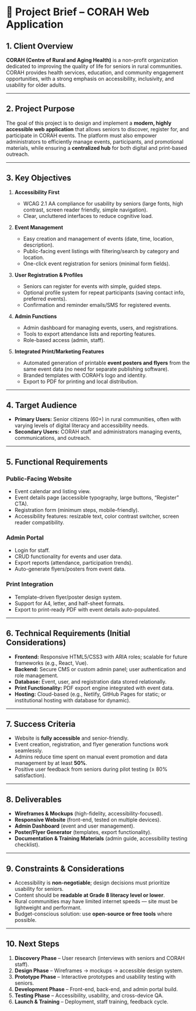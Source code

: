 # 📑 Project Brief – CORAH Web Application

## 1. Client Overview

**CORAH (Centre of Rural and Aging Health)** is a non-profit organization dedicated to improving the quality of life for seniors in rural communities. CORAH provides health services, education, and community engagement opportunities, with a strong emphasis on accessibility, inclusivity, and usability for older adults.

---

## 2. Project Purpose

The goal of this project is to design and implement a **modern, highly accessible web application** that allows seniors to discover, register for, and participate in CORAH events. The platform must also empower administrators to efficiently manage events, participants, and promotional materials, while ensuring a **centralized hub** for both digital and print-based outreach.

---

## 3. Key Objectives

1. **Accessibility First**

   * WCAG 2.1 AA compliance for usability by seniors (large fonts, high contrast, screen reader friendly, simple navigation).
   * Clear, uncluttered interfaces to reduce cognitive load.

2. **Event Management**

   * Easy creation and management of events (date, time, location, description).
   * Public-facing event listings with filtering/search by category and location.
   * One-click event registration for seniors (minimal form fields).

3. **User Registration & Profiles**

   * Seniors can register for events with simple, guided steps.
   * Optional profile system for repeat participants (saving contact info, preferred events).
   * Confirmation and reminder emails/SMS for registered events.

4. **Admin Functions**

   * Admin dashboard for managing events, users, and registrations.
   * Tools to export attendance lists and reporting features.
   * Role-based access (admin, staff).

5. **Integrated Print/Marketing Features**

   * Automated generation of printable **event posters and flyers** from the same event data (no need for separate publishing software).
   * Branded templates with CORAH’s logo and identity.
   * Export to PDF for printing and local distribution.

---

## 4. Target Audience

* **Primary Users:** Senior citizens (60+) in rural communities, often with varying levels of digital literacy and accessibility needs.
* **Secondary Users:** CORAH staff and administrators managing events, communications, and outreach.

---

## 5. Functional Requirements

### Public-Facing Website

* Event calendar and listing view.
* Event details page (accessible typography, large buttons, “Register” CTA).
* Registration form (minimum steps, mobile-friendly).
* Accessibility features: resizable text, color contrast switcher, screen reader compatibility.

### Admin Portal

* Login for staff.
* CRUD functionality for events and user data.
* Export reports (attendance, participation trends).
* Auto-generate flyers/posters from event data.

### Print Integration

* Template-driven flyer/poster design system.
* Support for A4, letter, and half-sheet formats.
* Export to print-ready PDF with event details auto-populated.

---

## 6. Technical Requirements (Initial Considerations)

* **Frontend:** Responsive HTML5/CSS3 with ARIA roles; scalable for future frameworks (e.g., React, Vue).
* **Backend:** Secure CMS or custom admin panel; user authentication and role management.
* **Database:** Event, user, and registration data stored relationally.
* **Print Functionality:** PDF export engine integrated with event data.
* **Hosting:** Cloud-based (e.g., Netlify, GitHub Pages for static; or institutional hosting with database for dynamic).

---

## 7. Success Criteria

* Website is **fully accessible** and senior-friendly.
* Event creation, registration, and flyer generation functions work seamlessly.
* Admins reduce time spent on manual event promotion and data management by at least **50%**.
* Positive user feedback from seniors during pilot testing (≥ 80% satisfaction).

---

## 8. Deliverables

* **Wireframes & Mockups** (high-fidelity, accessibility-focused).
* **Responsive Website** (front-end, tested on multiple devices).
* **Admin Dashboard** (event and user management).
* **Poster/Flyer Generator** (templates, export functionality).
* **Documentation & Training Materials** (admin guide, accessibility testing checklist).

---

## 9. Constraints & Considerations

* Accessibility is **non-negotiable**; design decisions must prioritize usability for seniors.
* Content should be **readable at Grade 8 literacy level or lower**.
* Rural communities may have limited internet speeds — site must be lightweight and performant.
* Budget-conscious solution: use **open-source or free tools** where possible.

---

## 10. Next Steps

1. **Discovery Phase** – User research (interviews with seniors and CORAH staff).
2. **Design Phase** – Wireframes → mockups → accessible design system.
3. **Prototype Phase** – Interactive prototypes and usability testing with seniors.
4. **Development Phase** – Front-end, back-end, and admin portal build.
5. **Testing Phase** – Accessibility, usability, and cross-device QA.
6. **Launch & Training** – Deployment, staff training, feedback cycle.

